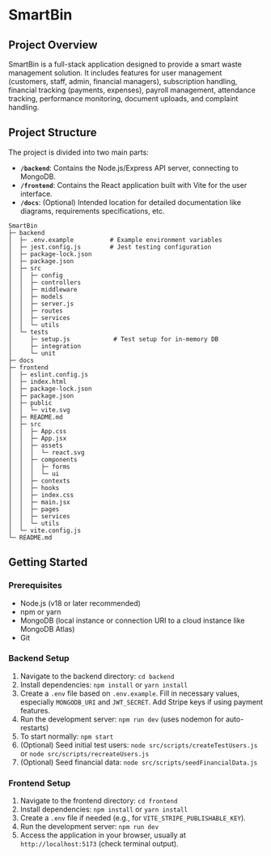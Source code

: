 # SmartBin

## Project Overview

SmartBin is a full-stack application designed to provide a smart waste management solution. It includes features for user management (customers, staff, admin, financial managers), subscription handling, financial tracking (payments, expenses), payroll management, attendance tracking, performance monitoring, document uploads, and complaint handling.

## Project Structure

The project is divided into two main parts:

*   **`/backend`**: Contains the Node.js/Express API server, connecting to MongoDB.
*   **`/frontend`**: Contains the React application built with Vite for the user interface.
*   **`/docs`**: (Optional) Intended location for detailed documentation like diagrams, requirements specifications, etc.

```
SmartBin
├─ backend
│  ├─ .env.example          # Example environment variables
│  ├─ jest.config.js        # Jest testing configuration
│  ├─ package-lock.json
│  ├─ package.json
│  ├─ src
│  │  ├─ config
│  │  ├─ controllers
│  │  ├─ middleware
│  │  ├─ models
│  │  ├─ server.js
│  │  ├─ routes
│  │  ├─ services
│  │  └─ utils
│  └─ tests
│     ├─ setup.js            # Test setup for in-memory DB
│     ├─ integration
│     └─ unit
├─ docs
├─ frontend
│  ├─ eslint.config.js
│  ├─ index.html
│  ├─ package-lock.json
│  ├─ package.json
│  ├─ public
│  │  └─ vite.svg
│  ├─ README.md
│  ├─ src
│  │  ├─ App.css
│  │  ├─ App.jsx
│  │  ├─ assets
│  │  │  └─ react.svg
│  │  ├─ components
│  │  │  ├─ forms
│  │  │  └─ ui
│  │  ├─ contexts
│  │  ├─ hooks
│  │  ├─ index.css
│  │  ├─ main.jsx
│  │  ├─ pages
│  │  ├─ services
│  │  └─ utils
│  └─ vite.config.js
└─ README.md
```

## Getting Started

### Prerequisites

*   Node.js (v18 or later recommended)
*   npm or yarn
*   MongoDB (local instance or connection URI to a cloud instance like MongoDB Atlas)
*   Git

### Backend Setup

1.  Navigate to the backend directory: `cd backend`
2.  Install dependencies: `npm install` or `yarn install`
3.  Create a `.env` file based on `.env.example`. Fill in necessary values, especially `MONGODB_URI` and `JWT_SECRET`. Add Stripe keys if using payment features.
4.  Run the development server: `npm run dev` (uses nodemon for auto-restarts)
5.  To start normally: `npm start`
6.  (Optional) Seed initial test users: `node src/scripts/createTestUsers.js` or `node src/scripts/recreateUsers.js`
7.  (Optional) Seed financial data: `node src/scripts/seedFinancialData.js`

### Frontend Setup

1.  Navigate to the frontend directory: `cd frontend`
2.  Install dependencies: `npm install` or `yarn install`
3.  Create a `.env` file if needed (e.g., for `VITE_STRIPE_PUBLISHABLE_KEY`).
4.  Run the development server: `npm run dev`
5.  Access the application in your browser, usually at `http://localhost:5173` (check terminal output).
